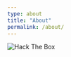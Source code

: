 ```yaml
---
type: about
title: "About"
permalink: /about/
---
```


<img src="http://www.hackthebox.eu/badge/image/242773" alt="Hack The Box">